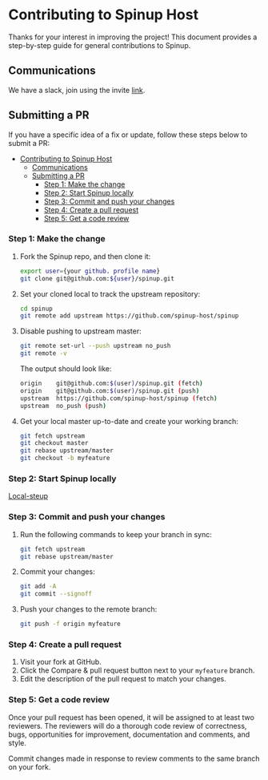 # Contributing to Spinup Host

Thanks for your interest in improving the project! This document provides a step-by-step guide for general contributions to Spinup.

## Communications

We have a slack, join using the invite [link](https://join.slack.com/t/spinuphost/shared_invite/zt-173sd0w42-hmyMzkEVtrHgquN2FI4OoA).

## Submitting a PR

If you have a specific idea of a fix or update, follow these steps below to submit a PR:

- [Contributing to Spinup Host](#contributing-to-spinup-host)
  - [Communications](#communications)
  - [Submitting a PR](#submitting-a-pr)
    - [Step 1: Make the change](#step-1-make-the-change)
    - [Step 2: Start Spinup locally](#step-2-start-spinup-locally)
    - [Step 3: Commit and push your changes](#step-3-commit-and-push-your-changes)
    - [Step 4: Create a pull request](#step-4-create-a-pull-request)
    - [Step 5: Get a code review](#step-5-get-a-code-review)

### Step 1: Make the change

1. Fork the Spinup repo, and then clone it:

   ```bash
   export user={your github. profile name}
   git clone git@github.com:${user}/spinup.git
   ```

2. Set your cloned local to track the upstream repository:

   ```bash
   cd spinup
   git remote add upstream https://github.com/spinup-host/spinup
   ```

3. Disable pushing to upstream master:

   ```bash
   git remote set-url --push upstream no_push
   git remote -v
   ```

   The output should look like:

   ```bash
   origin    git@github.com:$(user)/spinup.git (fetch)
   origin    git@github.com:$(user)/spinup.git (push)
   upstream  https://github.com/spinup-host/spinup (fetch)
   upstream  no_push (push)
   ```

4. Get your local master up-to-date and create your working branch:

   ```bash
   git fetch upstream
   git checkout master
   git rebase upstream/master
   git checkout -b myfeature
   ```

### Step 2: Start Spinup locally

[Local-steup](https://github.com/spinup-host/spinup#how-to-run)

### Step 3: Commit and push your changes

1. Run the following commands to keep your branch in sync:

   ```bash
   git fetch upstream
   git rebase upstream/master
   ```

2. Commit your changes:

   ```bash
   git add -A
   git commit --signoff
   ```

3. Push your changes to the remote branch:

   ```bash
   git push -f origin myfeature
   ```

### Step 4: Create a pull request

1. Visit your fork at GitHub.
2. Click the Compare & pull request button next to your `myfeature` branch.
3. Edit the description of the pull request to match your changes.

### Step 5: Get a code review

Once your pull request has been opened, it will be assigned to at least two reviewers. The reviewers will do a thorough code review of correctness, bugs, opportunities for improvement, documentation and comments, and style.

Commit changes made in response to review comments to the same branch on your fork.
